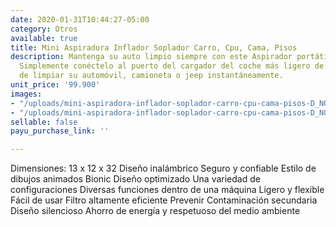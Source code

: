 ```yaml
---
date: 2020-01-31T10:44:27-05:00
category: Otros
available: true
title: Mini Aspiradora Inflador Soplador Carro, Cpu, Cama, Pisos
description: Mantenga su auto limpio siempre con este Aspirador portátil para autos.
  Simplemente conéctelo al puerto del cargador del coche más ligero de 12V y disfrute
  de limpiar su automóvil, camioneta o jeep instantáneamente.
unit_price: '99.900'
images:
- "/uploads/mini-aspiradora-inflador-soplador-carro-cpu-cama-pisos-D_NQ_NP_914759-MCO32701473944_102019-F.jpg"
- "/uploads/mini-aspiradora-inflador-soplador-carro-cpu-cama-pisos-D_NQ_NP_628557-MCO32701473946_102019-F.jpg"
sellable: false
payu_purchase_link: ''

---
```

Dimensiones: 13 x 12 x 32 Diseño inalámbrico Seguro y confiable Estilo de dibujos animados Bionic Diseño optimizado Una variedad de configuraciones Diversas funciones dentro de una máquina Ligero y flexible Fácil de usar Filtro altamente eficiente Prevenir Contaminación secundaria Diseño silencioso Ahorro de energía y respetuoso del medio ambiente
